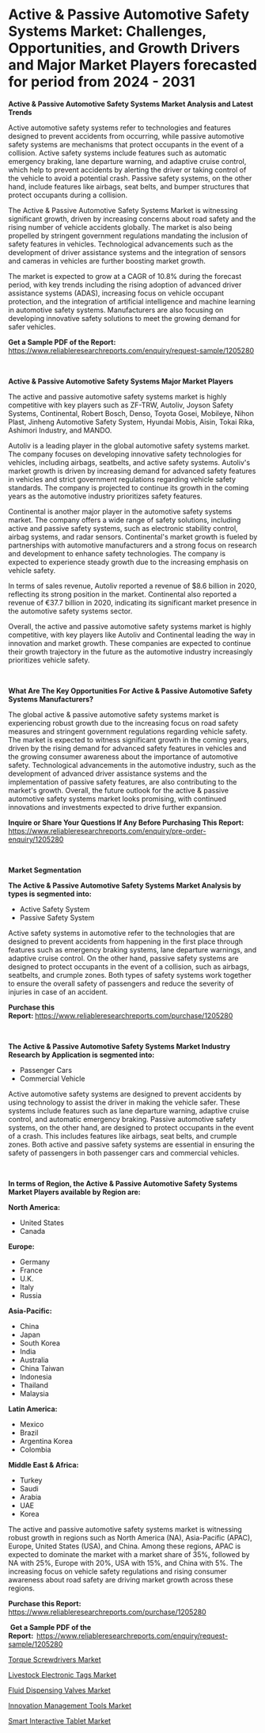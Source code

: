 <p><h1>Active & Passive Automotive Safety Systems Market: Challenges, Opportunities, and Growth Drivers and Major Market Players forecasted for period from 2024 - 2031</h1></p><p><strong>Active & Passive Automotive Safety Systems Market Analysis and Latest Trends</strong></p>
<p><p>Active automotive safety systems refer to technologies and features designed to prevent accidents from occurring, while passive automotive safety systems are mechanisms that protect occupants in the event of a collision. Active safety systems include features such as automatic emergency braking, lane departure warning, and adaptive cruise control, which help to prevent accidents by alerting the driver or taking control of the vehicle to avoid a potential crash. Passive safety systems, on the other hand, include features like airbags, seat belts, and bumper structures that protect occupants during a collision.</p><p>The Active & Passive Automotive Safety Systems Market is witnessing significant growth, driven by increasing concerns about road safety and the rising number of vehicle accidents globally. The market is also being propelled by stringent government regulations mandating the inclusion of safety features in vehicles. Technological advancements such as the development of driver assistance systems and the integration of sensors and cameras in vehicles are further boosting market growth.</p><p>The market is expected to grow at a CAGR of 10.8% during the forecast period, with key trends including the rising adoption of advanced driver assistance systems (ADAS), increasing focus on vehicle occupant protection, and the integration of artificial intelligence and machine learning in automotive safety systems. Manufacturers are also focusing on developing innovative safety solutions to meet the growing demand for safer vehicles.</p></p>
<p><strong>Get a Sample PDF of the Report:&nbsp;</strong> <a href="https://www.reliableresearchreports.com/enquiry/request-sample/1205280">https://www.reliableresearchreports.com/enquiry/request-sample/1205280</a></p>
<p>&nbsp;</p>
<p><strong>Active & Passive Automotive Safety Systems Major Market Players</strong></p>
<p><p>The active and passive automotive safety systems market is highly competitive with key players such as ZF-TRW, Autoliv, Joyson Safety Systems, Continental, Robert Bosch, Denso, Toyota Gosei, Mobileye, Nihon Plast, Jinheng Automotive Safety System, Hyundai Mobis, Aisin, Tokai Rika, Ashimori Industry, and MANDO.</p><p>Autoliv is a leading player in the global automotive safety systems market. The company focuses on developing innovative safety technologies for vehicles, including airbags, seatbelts, and active safety systems. Autoliv's market growth is driven by increasing demand for advanced safety features in vehicles and strict government regulations regarding vehicle safety standards. The company is projected to continue its growth in the coming years as the automotive industry prioritizes safety features.</p><p>Continental is another major player in the automotive safety systems market. The company offers a wide range of safety solutions, including active and passive safety systems, such as electronic stability control, airbag systems, and radar sensors. Continental's market growth is fueled by partnerships with automotive manufacturers and a strong focus on research and development to enhance safety technologies. The company is expected to experience steady growth due to the increasing emphasis on vehicle safety.</p><p>In terms of sales revenue, Autoliv reported a revenue of $8.6 billion in 2020, reflecting its strong position in the market. Continental also reported a revenue of €37.7 billion in 2020, indicating its significant market presence in the automotive safety systems sector.</p><p>Overall, the active and passive automotive safety systems market is highly competitive, with key players like Autoliv and Continental leading the way in innovation and market growth. These companies are expected to continue their growth trajectory in the future as the automotive industry increasingly prioritizes vehicle safety.</p></p>
<p>&nbsp;</p>
<p><strong>What Are The Key Opportunities For Active & Passive Automotive Safety Systems Manufacturers?</strong></p>
<p><p>The global active & passive automotive safety systems market is experiencing robust growth due to the increasing focus on road safety measures and stringent government regulations regarding vehicle safety. The market is expected to witness significant growth in the coming years, driven by the rising demand for advanced safety features in vehicles and the growing consumer awareness about the importance of automotive safety. Technological advancements in the automotive industry, such as the development of advanced driver assistance systems and the implementation of passive safety features, are also contributing to the market's growth. Overall, the future outlook for the active & passive automotive safety systems market looks promising, with continued innovations and investments expected to drive further expansion.</p></p>
<p><strong>Inquire or Share Your Questions If Any Before Purchasing This Report:</strong> <a href="https://www.reliableresearchreports.com/enquiry/pre-order-enquiry/1205280">https://www.reliableresearchreports.com/enquiry/pre-order-enquiry/1205280</a></p>
<p>&nbsp;</p>
<p><strong>Market Segmentation</strong></p>
<p><strong>The Active & Passive Automotive Safety Systems Market Analysis by types is segmented into:</strong></p>
<p><ul><li>Active Safety System</li><li>Passive Safety System</li></ul></p>
<p><p>Active safety systems in automotive refer to the technologies that are designed to prevent accidents from happening in the first place through features such as emergency braking systems, lane departure warnings, and adaptive cruise control. On the other hand, passive safety systems are designed to protect occupants in the event of a collision, such as airbags, seatbelts, and crumple zones. Both types of safety systems work together to ensure the overall safety of passengers and reduce the severity of injuries in case of an accident.</p></p>
<p><strong>Purchase this Report:&nbsp;</strong><a href="https://www.reliableresearchreports.com/purchase/1205280">https://www.reliableresearchreports.com/purchase/1205280</a></p>
<p>&nbsp;</p>
<p><strong>The Active & Passive Automotive Safety Systems Market Industry Research by Application is segmented into:</strong></p>
<p><ul><li>Passenger Cars</li><li>Commercial Vehicle</li></ul></p>
<p><p>Active automotive safety systems are designed to prevent accidents by using technology to assist the driver in making the vehicle safer. These systems include features such as lane departure warning, adaptive cruise control, and automatic emergency braking. Passive automotive safety systems, on the other hand, are designed to protect occupants in the event of a crash. This includes features like airbags, seat belts, and crumple zones. Both active and passive safety systems are essential in ensuring the safety of passengers in both passenger cars and commercial vehicles.</p></p>
<p>&nbsp;</p>
<p><strong>In terms of Region, the Active & Passive Automotive Safety Systems Market Players available by Region are:</strong></p>
<p>
    <p> <strong> North America: </strong>
        <ul>
            <li>United States</li>
            <li>Canada</li>
        </ul>
        </p> 
    <p> <strong> Europe: </strong>
        <ul>
            <li>Germany</li>
            <li>France</li>
            <li>U.K.</li>
            <li>Italy</li>
            <li>Russia</li>
        </ul>
        </p> 
    <p> <strong> Asia-Pacific: </strong>
        <ul>
            <li>China</li>
            <li>Japan</li>
            <li>South Korea</li>
            <li>India</li>
            <li>Australia</li>
            <li>China Taiwan</li>
            <li>Indonesia</li>
            <li>Thailand</li>
            <li>Malaysia</li>
        </ul>
        </p> 
    <p> <strong> Latin America: </strong>
        <ul>
            <li>Mexico</li>
            <li>Brazil</li>
            <li>Argentina Korea</li>
            <li>Colombia</li>
        </ul>
        </p> 
    <p> <strong> Middle East & Africa: </strong>
        <ul>
            <li>Turkey</li>
            <li>Saudi</li>
            <li>Arabia</li>
            <li>UAE</li>
            <li>Korea</li>
        </ul>
    </p>
    </p>
<p><p>The active and passive automotive safety systems market is witnessing robust growth in regions such as North America (NA), Asia-Pacific (APAC), Europe, United States (USA), and China. Among these regions, APAC is expected to dominate the market with a market share of 35%, followed by NA with 25%, Europe with 20%, USA with 15%, and China with 5%. The increasing focus on vehicle safety regulations and rising consumer awareness about road safety are driving market growth across these regions.</p></p>
<p><strong>Purchase this Report: </strong><a href="https://www.reliableresearchreports.com/purchase/1205280">https://www.reliableresearchreports.com/purchase/1205280</a></p>
<p>&nbsp;<strong>Get a Sample PDF of the Report:&nbsp;&nbsp;</strong><a href="https://www.reliableresearchreports.com/enquiry/request-sample/1205280">https://www.reliableresearchreports.com/enquiry/request-sample/1205280</a></p>
<p><strong></strong></p>
<p><p><a href="https://medium.com/@timothywilliamson1992/torque-screwdrivers-market-exploring-market-share-market-trends-and-future-growth-9893cdc6462e">Torque Screwdrivers Market</a></p><p><a href="https://github.com/Angelnienowdseej3e45z3p8c/Market-Research-Report-List-1/blob/main/livestock-electronic-tags-market.md">Livestock Electronic Tags Market</a></p><p><a href="https://medium.com/@timothywilliamson1992/fluid-dispensing-valves-market-report-reveals-the-latest-trends-and-growth-opportunities-of-this-ed1ede5a4b1e">Fluid Dispensing Valves Market</a></p><p><a href="https://medium.com/@madiemurphy1990/innovation-management-tools-market-exploring-market-share-market-trends-and-future-growth-43d7f1eadf35">Innovation Management Tools Market</a></p><p><a href="https://github.com/brentleyjimmiealvaradoz4l1rea/Market-Research-Report-List-1/blob/main/smart-interactive-tablet-market.md">Smart Interactive Tablet Market</a></p></p>